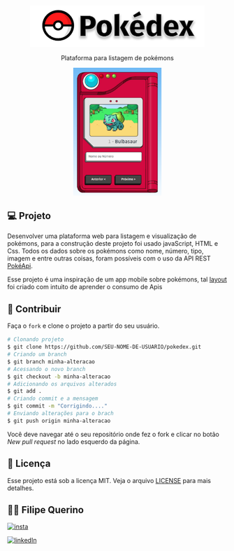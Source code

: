 <p align="center">
  <img alt="Pokedex logo" src="/images/logo.svg" width="400px" />
</p>

<p align="center" fontSize="60px">
  Plataforma para listagem de pokémons
</p>

<p align="center">
  <img alt="Layout da aplicação" width="40%" src="/images/pokedex_md.png"  />
</p>

## 💻 Projeto

Desenvolver uma plataforma web para listagem e visualização de pokémons, para a construção deste projeto foi usado javaScript, HTML e Css. Todos os dados sobre os pokémons como nome, número, tipo, imagem e entre outras coisas, foram possíveis com o uso da API REST [PokéApi](https://pokeapi.co/).

Esse projeto é uma inspiração de um app mobile sobre pokémons, tal [layout](https://www.behance.net/gallery/95727849/Pokdex-App) foi criado com intuito de aprender o consumo de Apis 

## :muscle: Contribuir

Faça o `fork` e clone o projeto a partir do seu usuário.

```bash
# Clonando projeto
$ git clone https://github.com/SEU-NOME-DE-USUARIO/pokedex.git
# Criando um branch
$ git branch minha-alteracao
# Acessando o novo branch
$ git checkout -b minha-alteracao
# Adicionando os arquivos alterados
$ git add .
# Criando commit e a mensagem
$ git commit -m "Corrigindo...."
# Enviando alterações para o brach
$ git push origin minha-alteracao
```
Você deve navegar até o seu repositório onde fez o fork e clicar no botão *New pull request* no lado esquerdo da página.



## 📝 Licença

Esse projeto está sob a licença MIT. Veja o arquivo [LICENSE](LICENSE.md) para mais detalhes.


## 🧑‍💻 Filipe Querino

[![insta](https://img.shields.io/badge/Instagram-E4405F?style=for-the-badge&logo=instagram&logoColor=white)](https://www.instagram.com/flpquerino/)

[![linkedIn](https://img.shields.io/badge/LinkedIn-0077B5?style=for-the-badge&logo=linkedin&logoColor=white)](https://www.linkedin.com/in/filipe-querino-98459a123/)
